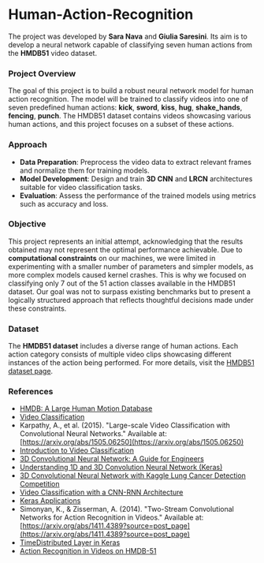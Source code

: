 # Human-Action-Recognition

The project was developed by **Sara Nava** and **Giulia Saresini**. Its aim is to develop a neural network capable of classifying seven human actions from the **HMDB51** video dataset.

### Project Overview

The goal of this project is to build a robust neural network model for human action recognition. The model will be trained to classify videos into one of seven predefined human actions: **kick**, **sword**, **kiss**, **hug**, **shake_hands**, **fencing**, **punch**. The HMDB51 dataset contains videos showcasing various human actions, and this project focuses on a subset of these actions.

### Approach

- **Data Preparation**: Preprocess the video data to extract relevant frames and normalize them for training models.
- **Model Development**: Design and train **3D CNN** and **LRCN** architectures suitable for video classification tasks.
- **Evaluation**: Assess the performance of the trained models using metrics such as accuracy and loss.

### Objective

This project represents an initial attempt, acknowledging that the results obtained may not represent the optimal performance achievable. Due to **computational constraints** on our machines, we were limited in experimenting with a smaller number of parameters and simpler models, as more complex models caused kernel crashes. This is why we focused on classifying only 7 out of the 51 action classes available in the HMDB51 dataset. Our goal was not to surpass existing benchmarks but to present a logically structured approach that reflects thoughtful decisions made under these constraints.

### Dataset

The **HMDB51 dataset** includes a diverse range of human actions. Each action category consists of multiple video clips showcasing different instances of the action being performed. For more details, visit the [HMDB51 dataset page](https://serre-lab.clps.brown.edu/resource/hmdb-a-large-human-motion-database/).

### References

- [HMDB: A Large Human Motion Database](https://serre-lab.clps.brown.edu/resource/hmdb-a-large-human-motion-database/)
- [Video Classification](https://paperswithcode.com/task/video-classification)
- Karpathy, A., et al. (2015). "Large-scale Video Classification with Convolutional Neural Networks." Available at: [https://arxiv.org/abs/1505.06250](https://arxiv.org/abs/1505.06250)
- [Introduction to Video Classification](https://towardsdatascience.com/introduction-to-video-classification-6c6acbc57356)
- [3D Convolutional Neural Network: A Guide for Engineers](https://www.neuralconcept.com/post/3d-convolutional-neural-network-a-guide-for-engineers)
- [Understanding 1D and 3D Convolution Neural Network (Keras)](https://towardsdatascience.com/understanding-1d-and-3d-convolution-neural-network-keras-9d8f76e29610)
- [3D Convolutional Neural Network with Kaggle Lung Cancer Detection Competition](https://eitca.org/artificial-intelligence/eitc-ai-dltf-deep-learning-with-tensorflow/3d-convolutional-neural-network-with-kaggle-lung-cancer-detection-competiton/running-the-network-3d-convolutional-neural-network-with-kaggle-lung-cancer-detection-competiton/examination-review-running-the-network-3d-convolutional-neural-network-with-kaggle-lung-cancer-detection-competiton/how-does-a-3d-convolutional-neural-network-differ-from-a-2d-network-in-terms-of-dimensions-and-strides/)
- [Video Classification with a CNN-RNN Architecture](https://www.tensorflow.org/tutorials/video/video_classification)
- [Keras Applications](https://keras.io/api/applications/)
- Simonyan, K., & Zisserman, A. (2014). "Two-Stream Convolutional Networks for Action Recognition in Videos." Available at: [https://arxiv.org/abs/1411.4389?source=post_page](https://arxiv.org/abs/1411.4389?source=post_page)
- [TimeDistributed Layer in Keras](https://keras.io/api/layers/recurrent_layers/time_distributed/)
- [Action Recognition in Videos on HMDB-51](https://paperswithcode.com/sota/action-recognition-in-videos-on-hmdb-51)
